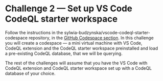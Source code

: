 # Challenge 2 — Set up VS Code CodeQL starter workspace

Follow the instructions in the sylwia-budzynska/vscode-codeql-starter-codespace repository, in the [GitHub Codespace section](https://github.com/sylwia-budzynska/vscode-codeql-starter-codespace/blob/main/README.md#github-codespace). In this challenge you will create a codespace — a mini virtual machine with VS Code, CodeQL extension and the CodeQL starter workspace preinstalled and load a pre-existing CodeQL database, that we will be querying.

The rest of the challenges will assume that you have the VS Code with CodeQL extension and CodeQL starter workspace set up with a CodeQL database of your choice.
